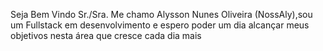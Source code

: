 Seja Bem Vindo Sr./Sra.
Me chamo Alysson Nunes Oliveira (NossAly),sou um Fullstack em desenvolvimento e espero poder um dia alcançar meus objetivos nesta área que cresce cada dia mais 

